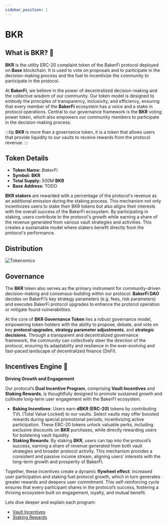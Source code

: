 ```yaml
---
sidebar_position: 1
---
```


# BKR

## What is BKR? 🤔

**BKR** is the utility ERC-20 complaint token of the BakerFi protocol deployed on **Base** blockchain. It is used to vote on proposals and to participate in the decision-making process and the fuel to incentivize the community to participate in the protocol.

At **BakerFi**, we believe in the power of decentralized decision-making and the collective wisdom of our community. Our token model is designed to embody the principles of transparency, inclusivity, and efficiency, ensuring that every member of the **BakerFi** ecosystem has a voice and a stake in protocol operations. Central to our governance framework is the **BKR** voting power token, which also empowers our community members to participate in the decision-making process.

:::tip
**BKR** is more than a governance token, it is a token that allows users that provide liquidity to our vaults to receive rewards from the protocol revenue.
:::

## Token Details

- **Token Name:** *BakerFi*
- **Symbol:** **BKR**
- **Total Supply:** 500M **BKR**
- **Base Address:** TODO

**BKR stakers** are rewarded with a percentage of the protocol's revenue as an additional emission during the staking process. This mechanism not only incentivizes users to stake their BKR tokens but also aligns their interests with the overall success of the BakerFi ecosystem.
By participating in staking, users contribute to the protocol's growth while earning a share of the revenue generated from various vault strategies and activities. This creates a sustainable model where stakers benefit directly from the protocol's performance.

## Distribution

![Tokenomics](/img/pie-chart.png)


## Governance

The **BKR** token also serves as the primary instrument for community-driven decision-making and consensus-building within our protocol. **BakerFi DAO** decides on BakerFi’s key strategy parameters (e.g. fees, risk parameters) and executes BakerFi protocol upgrades to enhance the protocol operation or mitigate found vulnerabilities.

At the core of **BKR Governance Token** lies a robust governance model, empowering token holders with the ability to propose, debate, and vote on key **protocol upgrades**, **strategy parameter adjustments**, and **strategic decisions.** Through a transparent and decentralized governance framework, the community can collectively steer the direction of the protocol, ensuring its adaptability and resilience in the ever-evolving and fast-paced landscape of decentralized finance (DeFi).

## Incentives Engine 🔖

**Driving Growth and Engagement**

Our protocol’s **Dual Incentive Program**, comprising **Vault Incentives** and **Staking Rewards**, is thoughtfully designed to promote sustained growth and cultivate long-term user engagement with the BakerFI ecosystem.

- **Baking Incentives**: Users earn **dBKR (ERC-20)** tokens by contributing TVL (Total Value Locked) to our vaults. Select vaults may offer boosted rewards during special promotional periods, incentivizing active participation. These ERC-20 tokens unlock valuable perks, including exclusive discounts on **BKR** purchases, while directly rewarding users for bolstering vault liquidity.
- **Staking Rewards**: By staking **BKR**, users can tap into the protocol’s success, earning a share of revenue generated from both vault strategies and broader protocol activity. This mechanism provides a consistent and passive income stream, aligning users’ interests with the long-term growth and prosperity of BakerFI.

Together, these incentives create a dynamic **flywheel effect**: increased user participation and staking fuel protocol growth, which in turn generates greater rewards and deepens user commitment. This self-reinforcing cycle ensures that every participant shares in the protocol’s success, fostering a thriving ecosystem built on engagement, loyalty, and mutual benefit.

Lets dive deeper and explain each program:

* [Vault Incentives](incentives)
* [Staking Rewards](staking)